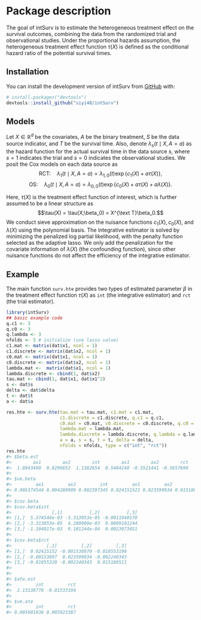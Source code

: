 
<!-- README.md is generated from README.Rmd. Please edit that file -->

# Package description

<!-- badges: start -->
<!-- badges: end -->

The goal of intSurv is to estimate the heterogeneous treatment effect on
the survival outcomes, combining the data from the randomized trial and
observational studies. Under the proportional hazards assumption, the
heterogeneous treatment effect function $\tau(X)$ is defined as the
conditional hazard ratio of the potential survival times.

## Installation

You can install the development version of intSurv from
[GitHub](https://github.com/) with:

``` r
# install.packages("devtools")
devtools::install_github("siyi48/intSurv")
```

## Models

Let $X\in \mathbb{R}^d$ be the covariates, $A$ be the binary treatment,
$S$ be the data source indicator, and $T$ be the survival time. Also,
denote $\lambda_s(t\mid X, A=a)$ as the hazard function for the actual
survival time in the data source $s$, where $s=1$ indicates the trial
and $s=0$ indicates the observational studies. We posit the Cox models
on each data source as
$$\text{RCT:} \quad \lambda_1(t\mid X, A=a) =\lambda_{1,0}(t)\exp\{c_1(X) + a\tau(X)\},$$
$$\text{OS:} \quad \lambda_0(t\mid X, A=a) =\lambda_{0,0}(t)\exp\{c_0(X) + a\tau(X) + a\lambda(X)\}.$$

Here, $\tau(X)$ is the treatment effect function of interest, which is
further assumed to be a linear structure as
$$\tau(X) = \tau(X;\beta_0) = X^{\text T}\beta_0.$$ We conduct sieve
approximation on the nuisance functions $c_1(X), c_0(X)$, and
$\lambda(X)$ using the polynomial basis. The integrative estimator is
solved by minimizing the penalized log partial likelihood, with the
penalty function selected as the adaptive lasso. We only add the
penalization for the covariate information of $\lambda(X)$ (the
confounding function), since other nuisance functions do not affect the
efficiency of the integrative estimator.

## Example

The main function `surv.hte` provides two types of estimated parameter
$\beta$ in the treatment effect function $\tau(X)$ as `int` (the
integrative estimator) and `rct` (the trial estimator).

``` r
library(intSurv)
## basic example code
q.c1 <- 3
q.c0 <- 3
q.lambda <- 3
nfolds <- 5 # initialize (use lasso value)
c1.mat <- matrix(dat$x1, ncol = 1)
c1.discrete <- matrix(dat$x2, ncol = 1)
c0.mat <- matrix(dat$x1, ncol = 1)
c0.discrete <- matrix(dat$x2, ncol = 1)
lambda.mat <-  matrix(dat$x1, ncol = 1)
lambda.discrete <- cbind(1, dat$x2)
tau.mat <- cbind(1, dat$x1, dat$x1^2)
s <- dat$s
delta <- dat$delta
t <- dat$t
a <- dat$a

res.hte <- surv.hte(tau.mat = tau.mat, c1.mat = c1.mat,
                    c1.discrete = c1.discrete, q.c1 = q.c1,
                    c0.mat = c0.mat, c0.discrete = c0.discrete, q.c0 = q.c0,
                    lambda.mat = lambda.mat,
                    lambda.discrete = lambda.discrete, q.lambda = q.lambda,
                    a = a, s = s, t = t, delta = delta,
                    nfolds = nfolds, type = c("int", "rct"))
res.hte
#> $beta.est
#>        ax1        ax2        int        ax1        ax2        rct 
#>  1.8943490  0.8296652  1.1382654  0.5404240 -0.5521441 -0.5657690 
#> 
#> $ve.beta
#>         ax1         ax2         int         ax1         ax2         rct 
#> 0.005374544 0.004280909 0.002397345 0.024151522 0.023599934 0.015180511 
#> 
#> $cov.beta
#> $cov.beta$int
#>               [,1]          [,2]          [,3]
#> [1,]  5.374544e-03 -3.313053e-05 -0.0011040170
#> [2,] -3.313053e-05  4.280909e-03  0.0009101244
#> [3,] -1.104017e-03  9.101244e-04  0.0023973451
#> 
#> $cov.beta$rct
#>             [,1]         [,2]         [,3]
#> [1,]  0.02415152 -0.001538970 -0.010553198
#> [2,] -0.00153897  0.023599934 -0.002240343
#> [3,] -0.01055320 -0.002240343  0.015180511
#> 
#> 
#> $ate.est
#>         int         rct 
#>  2.13138778 -0.01533104 
#> 
#> $ve.ate
#>         int         rct 
#> 0.005001938 0.005923387
```
